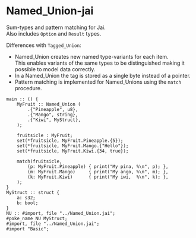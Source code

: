 # Named_Union-jai

Sum-types and pattern matching for Jai.  
Also includes `Option` and `Result` types.

Differences with `Tagged_Union`:
- Named_Union creates new named type-variants for each item.  
This enables variants of the same types to be distinguished making it possible to model data correctly.
- In a Named_Union the tag is stored as a single byte instead of a pointer.
- Pattern matching is implemented for Named_Unions using the `match` procedure.


```jai
main :: () {
    MyFruit :: Named_Union (
        .{"Pineapple", u8},
        .{"Mango", string},
        .{"Kiwi", MyStruct},
    );

    fruitsicle : MyFruit;
    set(*fruitsicle, MyFruit.Pineapple.{5});
    set(*fruitsicle, MyFruit.Mango.{"Hello"});
    set(*fruitsicle, MyFruit.Kiwi.{34, true});

    match(fruitsicle,
        (p: MyFruit.Pineapple) { print("My pina, %\n", p); },
        (m: MyFruit.Mango)     { print("My ango, %\n", m); },
        (k: MyFruit.Kiwi)      { print("My iwi,  %\n", k); },
    );
}
MyStruct :: struct {
    a: s32;
    b: bool;
}
NU :: #import, file "../Named_Union.jai";
#poke_name NU MyStruct;
#import, file "../Named_Union.jai";
#import "Basic";
```
